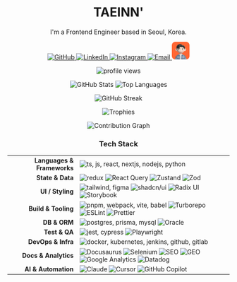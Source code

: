 <div align="center">

  <!-- Hero / Intro -->
  <h1>TAEINN'</h1>
  <p>I'm a Frontend Engineer based in Seoul, Korea.</p>

  <!-- Social Badges -->
  <p>
    <a href="https://github.com/jungtaeinn" target="_blank">
      <img src="https://skillicons.dev/icons?i=github&theme=light" height="40" alt="GitHub" />
    </a>
    <a href="https://www.linkedin.com/in/jungtaeinn5493/" target="_blank">
      <img src="https://skillicons.dev/icons?i=linkedin&theme=light" height="40" alt="LinkedIn" />
    </a>
    <a href="https://www.instagram.com/_jungtaeinn/" target="_blank">
      <img src="https://skillicons.dev/icons?i=instagram&theme=light" height="40" alt="Instagram" />
    </a>
    <a href="mailto:asgard5493@gmail.com">
      <img src="https://skillicons.dev/icons?i=gmail&theme=light" height="40" alt="Email" />
    </a>
    <a href="https://jungtaeinn.github.io/about/" target="_blank" title="About">
      <img src="./images/profile-rounded.png" height="40" alt="About" />
    </a>
  </p>

  <!-- Visitor Counter -->
  <p>
    <img src="https://komarev.com/ghpvc/?username=jungtaeinn&label=Profile%20Views&color=0e75b6&style=flat" alt="profile views" />
  </p>

  <!-- GitHub Stats (github-readme-stats) -->
  <p>
    <img height="160" src="https://github-readme-stats.vercel.app/api?username=jungtaeinn&show_icons=true&theme=radical&hide_border=true&count_private=true&include_all_commits=true&cache_seconds=0&t=202510270639&cache_seconds=0&t=202510270204&cache_seconds=0&t=202510261832&cache_seconds=0&t=202510261246&cache_seconds=0&t=202510260634&cache_seconds=0&t=202510260200&cache_seconds=0&t=202510251831&cache_seconds=0&t=202510251244&cache_seconds=0&t=202510250632&cache_seconds=0&t=202510250151&cache_seconds=0&t=202510241832&cache_seconds=0&t=202510241252&cache_seconds=0&t=202510240635&cache_seconds=0&t=202510240149&cache_seconds=0&t=202510231835&cache_seconds=0&t=202510231253&cache_seconds=0&t=202510230636&cache_seconds=0&t=202510230153&cache_seconds=0&t=202510221836&cache_seconds=0&t=202510222200" alt="GitHub Stats" />
    <img height="160" src="https://github-readme-stats.vercel.app/api/top-langs/?username=jungtaeinn&layout=compact&langs_count=8&theme=radical&hide_border=true&t=202510270639&t=202510270204&t=202510261832&t=202510261246&t=202510260634&t=202510260200&t=202510251831&t=202510251244&t=202510250632&t=202510250151&t=202510241832&t=202510241252&t=202510240635&t=202510240149&t=202510231835&t=202510231253&t=202510230636&t=202510230153&t=202510221836&t=202510221254" alt="Top Languages" />
  </p>

  <!-- Streak (streak-stats) -->
  <p>
    <img height="190" src="https://streak-stats.demolab.com?user=jungtaeinn&theme=radical&hide_border=true&date=202510270639&date=202510270204&date=202510261832&date=202510261246&date=202510260634&date=202510260200&date=202510251831&date=202510251244&date=202510250632&date=202510250151&date=202510241832&date=202510241252&date=202510240635&date=202510240149&date=202510231835&date=202510231253&date=202510230636&date=202510230153&date=202510221836&date=202510221254" alt="GitHub Streak" />
  </p>

  <!-- Trophies (github-profile-trophy) -->
  <p>
    <img src="https://github-profile-trophy.vercel.app/?username=jungtaeinn&theme=onedark&no-frame=true&row=1&column=7" alt="Trophies" />
  </p>

  <!-- Activity Graph (github-readme-activity-graph) -->
  <p>
    <img src="https://github-readme-activity-graph.vercel.app/graph?username=jungtaeinn&theme=react-dark&hide_border=true&area=true&t=202510270639&t=202510270204&t=202510261832&t=202510261246&t=202510260634&t=202510260200&t=202510251831&t=202510251244&t=202510250632&t=202510250151&t=202510241832&t=202510241252&t=202510240635&t=202510240149&t=202510231835&t=202510231253&t=202510230636&t=202510230153&t=202510221836&t=202510221254&t=202510220637&t=202510220157&t=202510211835&t=202510211253&t=202510210636&t=202510210154&t=202510201836" alt="Contribution Graph" />
  </p>

  <!-- Tech Stack -->
  <h3>Tech Stack</h3>
  <table>
    <tr>
      <td align="right"><b>Languages & Frameworks</b></td>
      <td align="left">
        <img src="https://skillicons.dev/icons?i=ts,js,react,nextjs,nodejs,python" height="32" alt="ts, js, react, nextjs, nodejs, python" />
      </td>
    </tr>
    <tr>
      <td align="right"><b>State & Data</b></td>
      <td align="left">
        <img src="https://skillicons.dev/icons?i=redux" height="32" alt="redux" />
        <img src="https://img.shields.io/badge/React_Query-FF4154?style=flat&logo=reactquery&logoColor=white" alt="React Query" />
        <img src="https://img.shields.io/badge/Zustand-443E38?style=flat&logo=react&logoColor=white" alt="Zustand" />
        <img src="https://img.shields.io/badge/Zod-3E67B1?style=flat&logo=zod&logoColor=white" alt="Zod" />
      </td>
    </tr>
    <tr>
      <td align="right"><b>UI / Styling</b></td>
      <td align="left">
        <img src="https://skillicons.dev/icons?i=tailwind,figma" height="32" alt="tailwind, figma" />
        <img src="https://img.shields.io/badge/shadcn/ui-000000?style=flat&logo=shadcnui&logoColor=white" alt="shadcn/ui" />
        <img src="https://img.shields.io/badge/Radix_UI-161618?style=flat&logo=radixui&logoColor=white" alt="Radix UI" />
        <img src="https://img.shields.io/badge/Storybook-FF4785?style=flat&logo=storybook&logoColor=white" alt="Storybook" />
      </td>
    </tr>
    <tr>
      <td align="right"><b>Build & Tooling</b></td>
      <td align="left">
        <img src="https://skillicons.dev/icons?i=pnpm,webpack,vite,babel" height="32" alt="pnpm, webpack, vite, babel" />
        <img src="https://img.shields.io/badge/Turborepo-EF4444?style=flat&logo=turborepo&logoColor=white" alt="Turborepo" />
        <img src="https://img.shields.io/badge/ESLint-4B32C3?style=flat&logo=eslint&logoColor=white" alt="ESLint" />
        <img src="https://img.shields.io/badge/Prettier-F7B93E?style=flat&logo=prettier&logoColor=black" alt="Prettier" />
      </td>
    </tr>
    <tr>
      <td align="right"><b>DB & ORM</b></td>
      <td align="left">
        <img src="https://skillicons.dev/icons?i=postgres,prisma,mysql" height="32" alt="postgres, prisma, mysql" />
        <img src="https://img.shields.io/badge/Oracle-F80000?style=flat&logo=oracle&logoColor=white" alt="Oracle" />
      </td>
    </tr>
    <tr>
      <td align="right"><b>Test & QA</b></td>
      <td align="left">
        <img src="https://skillicons.dev/icons?i=jest,cypress" height="32" alt="jest, cypress" />
        <img src="https://img.shields.io/badge/Playwright-2EAD33?style=flat&logo=playwright&logoColor=white" alt="Playwright" />
      </td>
    </tr>
    <tr>
      <td align="right"><b>DevOps & Infra</b></td>
      <td align="left">
        <img src="https://skillicons.dev/icons?i=docker,kubernetes,jenkins,github,gitlab" height="32" alt="docker, kubernetes, jenkins, github, gitlab" />
      </td>
    </tr>
    <tr>
      <td align="right"><b>Docs & Analytics</b></td>
      <td align="left">
        <img src="https://img.shields.io/badge/Docusaurus-3ECC5F?style=flat&logo=docusaurus&logoColor=white" alt="Docusaurus" />
        <img src="https://img.shields.io/badge/Selenium-43B02A?style=flat&logo=selenium&logoColor=white" alt="Selenium" />
        <img src="https://img.shields.io/badge/SEO-4285F4?style=flat&logo=googlesearchconsole&logoColor=white" alt="SEO" />
        <img src="https://img.shields.io/badge/GEO-10A37F?style=flat&logo=openai&logoColor=white" alt="GEO" />
        <img src="https://img.shields.io/badge/Google_Analytics-E37400?style=flat&logo=googleanalytics&logoColor=white" alt="Google Analytics" />
        <img src="https://img.shields.io/badge/Datadog-632CA6?style=flat&logo=datadog&logoColor=white" alt="Datadog" />
      </td>
    </tr>
    <tr>
      <td align="right"><b>AI & Automation</b></td>
      <td align="left">
        <img src="https://img.shields.io/badge/Claude-191919?style=flat&logo=anthropic&logoColor=white" alt="Claude" />
        <img src="https://img.shields.io/badge/Cursor-000000?style=flat&logo=data:image/svg+xml;base64,PHN2ZyB3aWR0aD0iMjQiIGhlaWdodD0iMjQiIHZpZXdCb3g9IjAgMCAyNCAyNCIgZmlsbD0ibm9uZSIgeG1sbnM9Imh0dHA6Ly93d3cudzMub3JnLzIwMDAvc3ZnIj4KPHBhdGggZD0iTTEyIDJMMiAyMkgyMkwxMiAyWiIgZmlsbD0id2hpdGUiLz4KPC9zdmc+&logoColor=white" alt="Cursor" />
        <img src="https://img.shields.io/badge/GitHub_Copilot-000000?style=flat&logo=githubcopilot&logoColor=white" alt="GitHub Copilot" />
      </td>
    </tr>
  </table>

</div>
